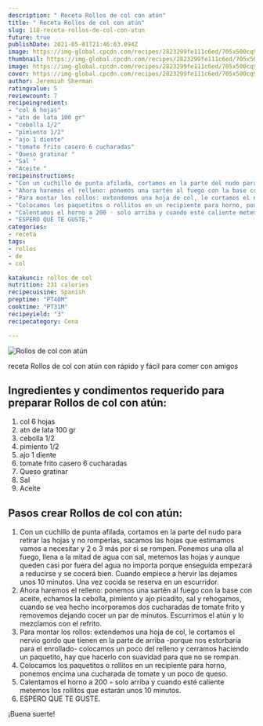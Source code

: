 ```yaml
---
description: " Receta Rollos de col con atún"
title: " Receta Rollos de col con atún"
slug: 118-receta-rollos-de-col-con-atun
future: true
publishDate: 2021-05-01T21:46:03.094Z
image: https://img-global.cpcdn.com/recipes/2823299fe111c6ed/705x500cq90/rollos-de-col-con-atun-foto-principal.jpg
thumbnail: https://img-global.cpcdn.com/recipes/2823299fe111c6ed/705x500cq90/rollos-de-col-con-atun-foto-principal.jpg
image: https://img-global.cpcdn.com/recipes/2823299fe111c6ed/705x500cq90/rollos-de-col-con-atun-foto-principal.jpg
cover: https://img-global.cpcdn.com/recipes/2823299fe111c6ed/705x500cq90/rollos-de-col-con-atun-foto-principal.jpg
author: Jeremiah Sherman
ratingvalue: 5
reviewcount: 7
recipeingredient:
- "col 6 hojas"
- "atn de lata 100 gr"
- "cebolla 1/2"
- "pimiento 1/2"
- "ajo 1 diente"
- "tomate frito casero 6 cucharadas"
- "Queso gratinar "
- "Sal "
- "Aceite "
recipeinstructions:
- "Con un cuchillo de punta afilada, cortamos en la parte del nudo para retirar las hojas y no romperlas, sacamos las hojas que estimamos vamos a necesitar y 2 o 3 más por si se rompen. Ponemos una olla al fuego, llena a la mitad de agua con sal, metemos las hojas y aunque queden casi por fuera del agua no importa porque enseguida empezará a reducirse y se cocerá bien. Cuando empiece a hervir las dejamos unos 10 minutos. Una vez cocida se reserva en un escurridor."
- "Ahora haremos el relleno: ponemos una sartén al fuego con la base con aceite, echamos la cebolla, pimiento y ajo picadito, sal y rehogamos, cuando se vea hecho incorporamos dos cucharadas de tomate frito y removemos dejando cocer un par de minutos. Escurrimos el atún y lo mezclamos con el refrito."
- "Para montar los rollos: extendemos una hoja de col, le cortamos el nervio gordo que tienen en la parte de arriba -porque nos estorbaría para el enrollado- colocamos un poco del relleno y cerramos haciendo un paquetito, hay que hacerlo con suavidad para que no se rompan."
- "Colocamos los paquetitos o rollitos en un recipiente para horno, ponemos encima una cucharada de tomate y un poco de queso."
- "Calentamos el horno a 200 ◦ solo arriba y cuando esté caliente metemos los rollitos que estarán unos 10 minutos."
- "ESPERO QUE TE GUSTE."
categories:
- receta
tags:
- rollos
- de
- col

katakunci: rollos de col 
nutrition: 231 calories
recipecuisine: Spanish
preptime: "PT40M"
cooktime: "PT31M"
recipeyield: "3"
recipecategory: Cena

---
```



![Rollos de col con atún](https://img-global.cpcdn.com/recipes/2823299fe111c6ed/705x500cq90/rollos-de-col-con-atun-foto-principal.jpg)

receta Rollos de col con atún con rápido y fácil para comer con amigos

<!--inarticleads1-->

## Ingredientes y condimentos requerido para preparar Rollos de col con atún:

1. col 6 hojas
1. atn de lata 100 gr
1. cebolla 1/2
1. pimiento 1/2
1. ajo 1 diente
1. tomate frito casero 6 cucharadas
1. Queso gratinar 
1. Sal 
1. Aceite 



<!--inarticleads2-->

## Pasos crear Rollos de col con atún:

1. Con un cuchillo de punta afilada, cortamos en la parte del nudo para retirar las hojas y no romperlas, sacamos las hojas que estimamos vamos a necesitar y 2 o 3 más por si se rompen. Ponemos una olla al fuego, llena a la mitad de agua con sal, metemos las hojas y aunque queden casi por fuera del agua no importa porque enseguida empezará a reducirse y se cocerá bien. Cuando empiece a hervir las dejamos unos 10 minutos. Una vez cocida se reserva en un escurridor.
1. Ahora haremos el relleno: ponemos una sartén al fuego con la base con aceite, echamos la cebolla, pimiento y ajo picadito, sal y rehogamos, cuando se vea hecho incorporamos dos cucharadas de tomate frito y removemos dejando cocer un par de minutos. Escurrimos el atún y lo mezclamos con el refrito.
1. Para montar los rollos: extendemos una hoja de col, le cortamos el nervio gordo que tienen en la parte de arriba -porque nos estorbaría para el enrollado- colocamos un poco del relleno y cerramos haciendo un paquetito, hay que hacerlo con suavidad para que no se rompan.
1. Colocamos los paquetitos o rollitos en un recipiente para horno, ponemos encima una cucharada de tomate y un poco de queso.
1. Calentamos el horno a 200 ◦ solo arriba y cuando esté caliente metemos los rollitos que estarán unos 10 minutos.
1. ESPERO QUE TE GUSTE.



¡Buena suerte!

